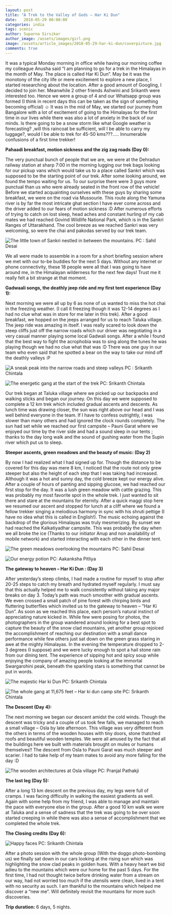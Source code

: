 ```yaml
---
layout: post
title: "A Trek to the Valley of Gods – Har Ki Dun"
date:   2018-05-29 00:00:00
categories: india
tags: scenic
author: Suparna Sirsikar
author_image: /assets/images/girl.png
image: /assets/article_images/2018-05-29-har-ki-dun/coverpicture.jpg
comments: true
---
```


It was a typical Monday morning in office while having our morning coffee my colleague Anusha said “I am planning to go for a trek in the Himalayas in the month of May. The place is called Har Ki Dun”. May be it was the monotony of the city life or mere excitement to explore a new place, I started researching about the location. After a good amount of Googling, I decided to join her. Meanwhile 2 other friends Ashwini and Srikanth were interested too. Hence we were a group of 4 and our Whatsapp group was formed (I think in recent days this can be taken as the sign of something becoming official) ☺ 
It was in the mid of May, we started our journey from Bangalore with a lot of excitement of going to the Himalayas for the first time in our lives while there was also a lot of anxiety in the back of our minds. Is there going to be a snow storm like what Google weather is forecasting? ,will this raincoat be sufficient, will I be able to carry my luggage?, would I be able to trek for 45-50 kms???..... Innumerable confusions of a first time trekker!

<b>Pahaadi breakfast, motion sickness and the zig zag roads  (Day 0):</b>

The very punctual bunch of people that we are, we were at the Dehradun railway station at sharp 7:00 in the morning lugging our trek bags looking for our pickup vans which would take us to a place called Sankri which was supposed to be the starting point of our trek. After some looking around, we found the tempo waiting for us. To our surprise there were 3 guys more punctual than us who were already seated in the front row of the vehicle! Before we started acquainting ourselves with these guys by sharing some breakfast, we were on the road via Mussourie. This route along the Yamuna river is by far the most intricate ghat section I have ever come across and the driver added to our fears of motion sickness :D After numerous efforts of trying to catch on lost sleep, head aches and constant hurling of my cab mates we had reached Govind Wildlife National Park, which is in the Sankri Ranges of Uttarakhand. The cool breeze as we reached Sankri was very welcoming, so were the chai and pakodas served by our trek team.

![The little town of Sankri nestled in between the mountains. PC : Sahil Desai](/assets/article_images/2018-05-29-har-ki-dun/Image1.JPG)

We all were made to assemble in a room for a short briefing session where we met with our to-be buddies for the next 5 days. Without any internet or phone connectivity, these 18 people were all that I was  going to have around me, in the Himalayan wilderness for the next few days! Trust me it really felt a bit strange at that moment.

<b>Gadwaali songs, the deathly jeep ride and my first tent experience (Day 1):</b>

Next morning we were all up by 6 as none of us wanted to miss the hot chai in the freezing weather. (I call it freezing though it was 12-14 degrees as I had no clue what was in store for me later in this trek). After a good breakfast, we hopped on the jeeps arranged for us to reach Taluka village. The jeep ride was amazing in itself. I was really scared to look down the steep cliffs just off the narrow roads which our driver was negotiating in a very casual manner playing some local Gadwali songs. After a while I found that the best way to fight the acrophobia was to sing along the tunes he was playing though we had no clue what that was :D There was one guy in our team who even said that he spotted a bear on the way to take our mind off the deathly valleys :P

![A sneak peak into the narrow roads and steep valleys PC : Srikanth Chintala](/assets/article_images/2018-05-29-har-ki-dun/Image2.jpg)

![The energetic gang at the start of the trek  PC: Srikanth Chintala](/assets/article_images/2018-05-29-har-ki-dun/Image3.jpg)

Our trek began at Taluka village where we picked up our backpacks and walking sticks and began our journey. On this day we were supposed to complete a 12 km trek which included gradual ascents and descents. As lunch time was drawing closer, the sun was right above our head and I was well behind everyone in the team. If I have to confess outrightly, I was slower than many others and had ignored the clock rounds completely. The sun had set while we reached our first campsite – Pauni Garat where we enjoyed our time by the river side and had a sound sleep in our tents ; thanks to the day long walk and the sound of gushing water from the Supin river which put us to sleep.

<b>Steeper ascents, green meadows and the beauty of music: (Day 2)</b>

By now I had realized what I had signed up for. Though the distance to be covered for this day was mere 8 km, I noticed that the route not only grew steeper but also the height of each step that I was taking had increased. Although it was a hot and sunny day, the cold breeze kept our energy alive. After a couple of hours of panting and sipping glucose, we had reached our first stop for the day. It was a lush green meadow with cattle grazing. This was probably my most favorite spot in the whole trek. I just wanted to sit there and stare at the mountains for eternity. After a quick maggi stop here we resumed our ascent and stopped for lunch at a cliff where we found a fellow trekker singing a melodious harmony in sync with his shruti pettige (I have no idea what this is called in English!). The music echoing against the backdrop of the glorious Himalayas was truly mesmerizing. By sunset we had reached the Kalkatiyadhar campsite. This was probably the day when we all broke the ice (Thanks to our initiator Anup and non availability of mobile network) and started interacting with each other in the dinner tent.

![The green meadows overlooking the mountains PC: Sahil Desai](/assets/article_images/2018-05-29-har-ki-dun/Image4.JPG)

![Our energy potion PC: Aakanksha Pitliya](/assets/article_images/2018-05-29-har-ki-dun/Image5.jpg)
 
<b>The gateway to heaven – Har Ki Dun : (Day 3)</b>

After yesterday’s steep climbs, I had made a routine for myself to stop after 20-25 steps to catch my breath and hydrated myself regularly. I must say that this actually helped me to walk consistently without taking any major breaks on day 3. Today’s path was much smoother with gradual ascents. We even crossed a small patch of pine forest with chirping birds and fluttering butterflies which invited us to the gateway to heaven – “Har Ki Dun”. As soon as we reached this place, each person’s natural instinct of appreciating nature kicked in. While few were posing for photos, the photographers in the group wandered around looking for a best spot to capture the beauty of the snow clad mountains, yet another group rejoiced the accomplishment of reaching our destination with a small dance performance while few others just sat down on the green grass staring in awe at the mighty Himalayas. In the evening the temperature dropped to 2-3 degrees (I suppose) and we were lucky enough to spot a hail stone rain from our dining tent. The experience of sipping hot and spicy soup while enjoying the company of amazing people looking at the immortal Swargarohini peak, beneath the sparkling stars is something that cannot be put in words. 

![The majestic Har ki Dun PC: Srikanth Chintala](/assets/article_images/2018-05-29-har-ki-dun/Image6.jpg)

![The whole gang at 11,675 feet – Har ki dun camp site PC: Srikanth Chintala](/assets/article_images/2018-05-29-har-ki-dun/Image7.jpg)

<b>The Descent (Day 4):</b>

The next morning we began our descent amidst the cold winds. Though the descent was tricky and a couple of us took few falls, we managed to reach a small village – Osla by late afternoon. This village was very different from the others in terms of the wooden houses with tiny doors, stone thatched roofs and beautiful wooden temples. We were all amused by the fact that all the buildings here we built with materials brought on mules or humans themselves!! The descent from Osla to Pauni Garat was much steeper and scarier. I had to take help of my team mates to avoid any more falling for the day :D

![The wooden architectures at Osla village PC: Pranjal Pathakji](/assets/article_images/2018-05-29-har-ki-dun/Image8.JPG)
 
<b>The last leg (Day 5):</b>

After a long 13 km descent on the previous day, my legs were full of cramps. I was facing difficulty in walking the easiest gradients as well. Again with some help from my friend, I was able to manage and maintain the pace with everyone else in the group. After a good 10 km walk we were at Taluka and a sense of sadness that the trek was going to be over soon started creeping in while there was also a sense of accomplishment that we completed the whole trek.

<b>The Closing credits (Day 6):</b>

![Happy faces PC: Srikanth Chintala](/assets/article_images/2018-05-29-har-ki-dun/Image9.jpg)

After a photo session with the whole group (With the doggo  photo-bombing us) we finally sat down in our cars looking at the rising sun which was highlighting the snow clad peaks in golden hues. With a heavy heart we bid adieu to the mountains which were our home for the past 5 days. 
For the first time, I had not thought twice before drinking water from a stream on our way, had not worried too much if the utensils were clean, lived in a tent with no security as such. I am thankful to the mountains which helped me discover a “new me”. Will definitely revisit the mountains for more such discoveries.


**Trip duration:**  6 days, 5 nights.  
